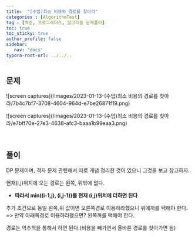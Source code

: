 ```yaml
---
title:  "[수업]최소 비용의 경로를 찾아라"
categories : [AlgorithmTest]
tag : [백준, 프로그래머스, 알고리즘 문제풀이]
toc: true
toc_sticky: true
author_profile: false
sidebar:
   nav: "docs"
typora-root-url: ../../..
---
```




## 문제

![screen captures](/images/2023-01-13-(수업)최소 비용의 경로를 찾아라/7b4c7bf7-3708-4604-964d-e7be26871f19.png)

![screen captures](/images/2023-01-13-(수업)최소 비용의 경로를 찾아라/e7bff70e-27e3-4638-afc3-baaa1b99eaa3.png)

<br>

## 풀이

DP 문제이며, 격자 문제 관련해서 따로 개념 정리한 것이 있으니 그것을 보고 참고하자.

현재(i,j)위치에 오는 경로는 왼쪽, 위밖에 없다. 

* **따라서 min((i-1,j), (i,j-1))를 현재 (i,j)위치에 더하면 된다**

추가 조건으로 동일 왼쪽,위 값이면 오른쪽경로 이용하라했으니 위에꺼를 택해야 한다.   
=> 만약 아래쪽경로 이용하라했으면? 왼쪽꺼를 택해야 한다.

경로는 역추적을 통해서 하면 된다.(비용을 빼가면서 올바른 경로를 찾아가면 됨)

